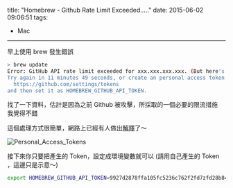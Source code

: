 title: "Homebrew - Github Rate Limit Exceeded....."
date: 2015-06-02 09:06:51
tags:
- Mac
---

早上使用 brew 發生錯誤  

<!--more-->

```bash
> brew update
Error: GitHub API rate limit exceeded for xxx.xxx.xxx.xxx. (But here's the good news: Authenticated requests get a higher rate limit. Check out the documentation for more details.)
Try again in 11 minutes 49 seconds, or create an personal access token:
  https://github.com/settings/tokens
and then set it as HOMEBREW_GITHUB_API_TOKEN.
```

找了一下資料，估計是因為之前 Github 被攻擊，所採取的一個必要的限流措施   
我覺得不錯  

這個處理方式很簡單，網路上已經有人做出[解釋](https://gist.github.com/christopheranderton/8644743)了～  

![Personal_Access_Tokens](Personal_Access_Tokens.png)

接下來你只要把產生的 Token，設定成環境變數就可以  (請用自己產生的 Token ，這邊只是示意～)

```bash
export HOMEBREW_GITHUB_API_TOKEN=9927d2878ffa105fc5236c762f2fd7zfd28b841d
``` 

